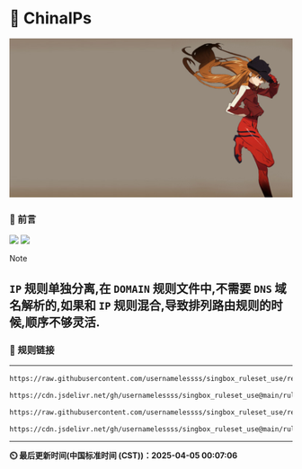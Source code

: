 
# 🧸 ChinaIPs
![](https://raw.githubusercontent.com/usernamelessss/picture-bed/main/images/202504042256831.jpg)
### 📣 前言
![](https://shields.io/badge/-移除重复规则-ff69b4) ![](https://shields.io/badge/-IP&nbsp;规则单独存放不与&nbsp;DOMAIN&nbsp;等混合-green)
> [!NOTE]
**`IP` 规则单独分离,在 `DOMAIN` 规则文件中,不需要 `DNS` 域名解析的,如果和 `IP` 规则混合,导致排列路由规则的时候,顺序不够灵活.**
---

###  🔗 规则链接
---

```url
https://raw.githubusercontent.com/usernamelessss/singbox_ruleset_use/refs/heads/main/rule/ChinaIPs/ChinaIPs.json
```

```url
https://cdn.jsdelivr.net/gh/usernamelessss/singbox_ruleset_use@main/rule/ChinaIPs/ChinaIPs.json
```

```url
https://raw.githubusercontent.com/usernamelessss/singbox_ruleset_use/refs/heads/main/rule/ChinaIPs/ChinaIPs.srs
```

```url
https://cdn.jsdelivr.net/gh/usernamelessss/singbox_ruleset_use@main/rule/ChinaIPs/ChinaIPs.srs
```

---
**⏲️ 最后更新时间(中国标准时间 (CST))：2025-04-05 00:07:06**